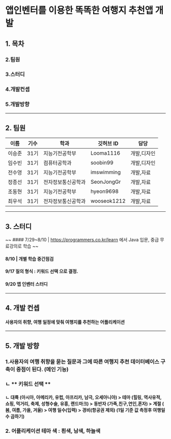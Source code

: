 앱인벤터를 이용한 똑똑한 여행지 추천앱 개발 
========
## 1. 목차
### 2.팀원
### 3.스터디
### 4.개발컨셉
### 5.개발방향
------
## 2. 팀원
|이름|기수|학과|깃허브 ID|담당|
|----|---|---|---|---|
|이승준|31기|지능기전공학부|Looma1116|개발,디자인|
|임수빈|31기|컴퓨터공학과|soobin99|개발,디자인|
|전수영|31기|지능기전공학부|imswimming|개발,자료|
|정종선|31기|전자정보통신공학과|SeonJongGr|개발,자료|
|조동현|31기|지능기전공학부|hyeon9698|개발,자료|
|최우석|31기|전자정보통신공학과|wooseok1212|개발,자료|
------
## 3. 스터디
~~ #### 7/29~8/10 | https://programmers.co.kr/learn 에서 Java 입문, 중급 무료강의로  학습 ~~
#### 8/10      | 개별 학습 중간점검
#### 9/17 질의 형식 : 키워드 선택 으로 결정.
#### 9/20 앱 인벤터 스터디

------
## 4. 개발 컨셉
#### 사용자의 취향, 여행 일정에 맞춰 여행지를 추천하는 어플리케이션
------
## 5. 개발 방향
### 1.사용자의 여행 취향을 묻는 질문과 그에 따른 여행지 추천 데이터베이스 구축이 중점이 된다.  (메인 기능)   
###  ㄴ ** 키워드 선택 **   
####  ㄴ 대륙 (아시아, 아메리카, 유럽, 아프리카, 남극, 오세아니아) > 테마 (힐링, 역사유적, 쇼핑, 먹거리, 축제, 성형수술, 유흥, 랜드마크)  >  동반자 (가족,친구,연인,혼자) > 계절 ( 봄, 여름, 가을, 겨울) > 여행 일수(입력) > 경비(항공권 제외) (1일 기준 값 측정후 여행일수 곱하기)
### 2. 어플리케이션 테마 색 : 흰색, 남색, 하늘색
